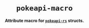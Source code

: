 <div align="center">
  <h1><code>pokeapi-macro</code></h1>

  <p>
    <strong>Attribute macro for <a href="../pokeapi-rs"><code>pokeapi-rs</code></a> structs.</strong>
  </p>
</div>
